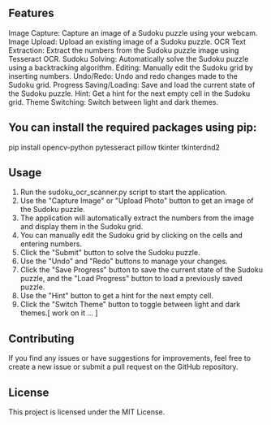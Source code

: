 ## Features
Image Capture: Capture an image of a Sudoku puzzle using your webcam.
Image Upload: Upload an existing image of a Sudoku puzzle.
OCR Text Extraction: Extract the numbers from the Sudoku puzzle image using Tesseract OCR.
Sudoku Solving: Automatically solve the Sudoku puzzle using a backtracking algorithm.
Editing: Manually edit the Sudoku grid by inserting numbers.
Undo/Redo: Undo and redo changes made to the Sudoku grid.
Progress Saving/Loading: Save and load the current state of the Sudoku puzzle.
Hint: Get a hint for the next empty cell in the Sudoku grid.
Theme Switching: Switch between light and dark themes.

## You can install the required packages using pip:
pip install opencv-python pytesseract pillow tkinter tkinterdnd2

## Usage
1. Run the sudoku_ocr_scanner.py script to start the application.
2. Use the "Capture Image" or "Upload Photo" button to get an image of the Sudoku puzzle.
3. The application will automatically extract the numbers from the image and display them in the Sudoku grid.
4. You can manually edit the Sudoku grid by clicking on the cells and entering numbers.
5. Click the "Submit" button to solve the Sudoku puzzle.
6. Use the "Undo" and "Redo" buttons to manage your changes.
7. Click the "Save Progress" button to save the current state of the Sudoku puzzle, and the "Load Progress" button to load a previously saved puzzle.
8. Use the "Hint" button to get a hint for the next empty cell.
9. Click the "Switch Theme" button to toggle between light and dark themes.[ work on it ... ]

## Contributing
If you find any issues or have suggestions for improvements, feel free to create a new issue or submit a pull request on the GitHub repository.

## License
This project is licensed under the MIT License.
